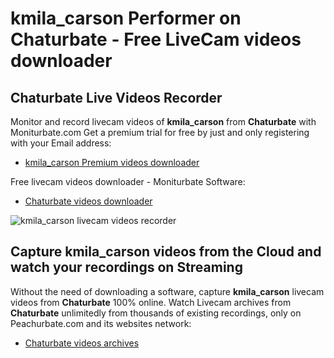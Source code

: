 # kmila_carson Performer on Chaturbate - Free LiveCam videos downloader

## Chaturbate Live Videos Recorder

Monitor and record livecam videos of **kmila_carson** from **Chaturbate** with Moniturbate.com
Get a premium trial for free by just and only registering with your Email address:
* [kmila_carson Premium videos downloader](https://moniturbate.com/request-demo-licence-key.html)

Free livecam videos downloader - Moniturbate Software:
* [Chaturbate videos downloader](https://moniturbate.com/moniturbate-download-software.html)

![kmila_carson livecam videos recorder](https://peachurnet.com/templates/moniturbate-software.png)


## Capture kmila_carson videos from the Cloud and watch your recordings on Streaming

Without the need of downloading a software, capture **kmila_carson** livecam videos from **Chaturbate** 100% online.
Watch Livecam archives from **Chaturbate** unlimitedly from thousands of existing recordings, only on Peachurbate.com and its websites network:
* [Chaturbate videos archives](https://peachurnet.com/)